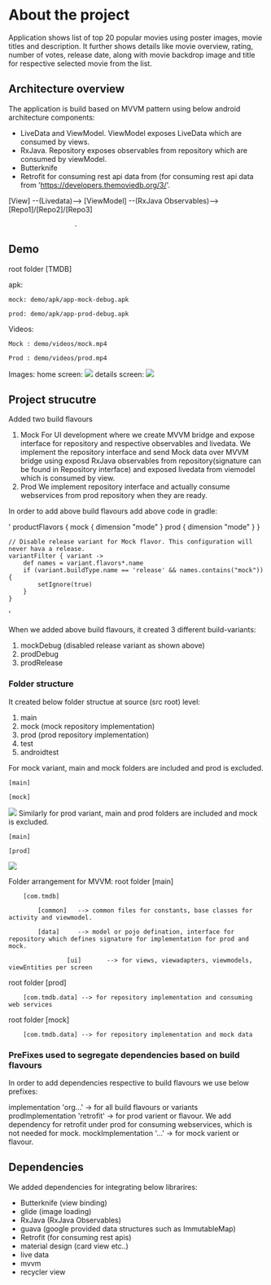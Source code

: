 # About the project
Application shows list of top 20 popular movies using poster images, movie titles and description. It further shows details like movie overview, rating, number of votes, release date, along with movie backdrop image and title for respective selected movie from the list.

## Architecture overview
The application is build based on MVVM pattern using below android architecture components:

- LiveData and ViewModel. ViewModel exposes LiveData which are consumed by views.
- RxJava. Repository exposes observables from repository which are consumed by viewModel.
- Butterknife
- Retrofit for consuming rest api data from (for consuming rest api data from 'https://developers.themoviedb.org/3/'.


    
      

 [View]  --(Livedata)-->   [ViewModel]   --(RxJava Observables)-->    [Repo1]/[Repo2]/[Repo3] 
                                                   
				      .
				      
## Demo

root folder [TMDB]

apk:

	mock: demo/apk/app-mock-debug.apk

	prod: demo/apk/app-prod-debug.apk


Videos:

	Mock : demo/videos/mock.mp4

 	Prod : demo/videos/prod.mp4


Images: 
	home screen: <img src="demo/Images/home.jpg">
	details screen: <img src="demo/Images/details.jpg">


## Project strucutre
Added two build flavours
1. Mock
For UI development where we create MVVM bridge and expose interface for repository and respective observables and livedata. 
We implement the repository interface and send Mock data over MVVM bridge using exposd RxJava observables from repository(signature can be found in Repository interface) and exposed livedata from viemodel which is consumed by view.
2. Prod
We implement repository interface and actually consume webservices from prod repository when they are ready.

In order to add above build flavours add above code in gradle:

'
productFlavors {
        mock {
            dimension "mode"
        }
        prod {
            dimension "mode"
        }
    }

    // Disable release variant for Mock flavor. This configuration will never hava a release.
    variantFilter { variant ->
        def names = variant.flavors*.name
        if (variant.buildType.name == 'release' && names.contains("mock")) {
            setIgnore(true)
        }
    }
'

When we added above build flavours, it created 3 different build-variants:
1. mockDebug (disabled release variant as shown above)
2. prodDebug
3. prodRelease

### Folder structure
It created below folder structue at source (src root) level:

1. main
2. mock (mock repository implementation)
3. prod (prod repository implementation)
4. test
5. androidtest

For mock variant, main and mock folders are included and prod is excluded. 

	[main]

	[mock]

<img src="demo/Images/MockFolderStructure.png">
Similarly for prod variant, main and prod folders are included and mock is excluded.

	[main]

	[prod]
<img src="demo/Images/ProdFolderStructure.png">

Folder arrangement for MVVM:
root folder [main]

		[com.tmdb]
	
			[common]   --> common files for constants, base classes for activity and viewmodel.

			[data]     --> model or pojo defination, interface for repository which defines signature for implementation for prod and mock.

                 	[ui]       --> for views, viewadapters, viewmodels, viewEntities per screen
			

				
root folder [prod]

		[com.tmdb.data] --> for repository implementation and consuming web services

root folder [mock]

		[com.tmdb.data] --> for repository implementation and mock data


### PreFixes used to segregate dependencies based on build flavours
In order to add dependencies respective to build flavours we use below prefixes:

implementation 'org...' -> for all build flavours or variants
prodImplementation 'retrofit' -> for prod varient or flavour. We add dependency for retrofit under prod for consuming webservices, which is not needed for mock.
mockImplementation '...' -> for mock varient or flavour.


## Dependencies

We added dependencies for integrating below librarires:

- Butterknife (view binding)
- glide (image loading)
- RxJava (RxJava Observables)
- guava (google provided data structures such as ImmutableMap)
- Retrofit (for consuming rest apis)
- material design (card view etc..)
- live data
- mvvm
- recycler view




